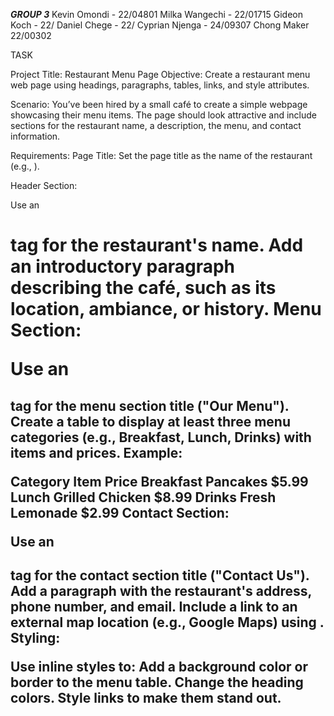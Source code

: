***GROUP 3***
Kevin Omondi - 22/04801
Milka Wangechi - 22/01715
Gideon Koch - 22/
Daniel Chege - 22/
Cyprian Njenga - 24/09307
Chong Maker 22/00302










TASK

Project Title: Restaurant Menu Page
Objective: Create a restaurant menu web page using headings, paragraphs, tables, links, and style attributes.

Scenario:
You’ve been hired by a small café to create a simple webpage showcasing their menu items. The page should look attractive and include sections for the restaurant name, a description, the menu, and contact information.

Requirements:
Page Title:
Set the page title as the name of the restaurant (e.g., <title>Sunrise Café</title>).

Header Section:

Use an <h1> tag for the restaurant's name.
Add an introductory paragraph describing the café, such as its location, ambiance, or history.
Menu Section:

Use an <h2> tag for the menu section title ("Our Menu").
Create a table to display at least three menu categories (e.g., Breakfast, Lunch, Drinks) with items and prices.
Example:

Category	Item	Price
Breakfast	Pancakes	$5.99
Lunch	Grilled Chicken	$8.99
Drinks	Fresh Lemonade	$2.99
Contact Section:

Use an <h2> tag for the contact section title ("Contact Us").
Add a paragraph with the restaurant's address, phone number, and email.
Include a link to an external map location (e.g., Google Maps) using <a>.
Styling:

Use inline styles to:
Add a background color or border to the menu table.
Change the heading colors.
Style links to make them stand out.
